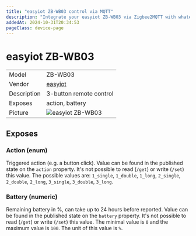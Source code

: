 ```yaml
---
title: "easyiot ZB-WB03 control via MQTT"
description: "Integrate your easyiot ZB-WB03 via Zigbee2MQTT with whatever smart home infrastructure you are using without the vendor's bridge or gateway."
addedAt: 2024-10-31T20:34:53
pageClass: device-page
---
```


<!-- !!!! -->
<!-- ATTENTION: This file is auto-generated through docgen! -->
<!-- You can only edit the "Notes"-Section between the two comment lines "Notes BEGIN" and "Notes END". -->
<!-- Do not use h1 or h2 heading within "## Notes"-Section. -->
<!-- !!!! -->

# easyiot ZB-WB03

|     |     |
|-----|-----|
| Model | ZB-WB03  |
| Vendor  | [easyiot](/supported-devices/#v=easyiot)  |
| Description | 3-button remote control |
| Exposes | action, battery |
| Picture | ![easyiot ZB-WB03](https://www.zigbee2mqtt.io/images/devices/ZB-WB03.png) |


<!-- Notes BEGIN: You can edit here. Add "## Notes" headline if not already present. -->


<!-- Notes END: Do not edit below this line -->




## Exposes

### Action (enum)
Triggered action (e.g. a button click).
Value can be found in the published state on the `action` property.
It's not possible to read (`/get`) or write (`/set`) this value.
The possible values are: `1_single`, `1_double`, `1_long`, `2_single`, `2_double`, `2_long`, `3_single`, `3_double`, `3_long`.

### Battery (numeric)
Remaining battery in %, can take up to 24 hours before reported.
Value can be found in the published state on the `battery` property.
It's not possible to read (`/get`) or write (`/set`) this value.
The minimal value is `0` and the maximum value is `100`.
The unit of this value is `%`.

